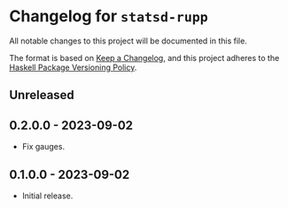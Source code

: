 # Changelog for `statsd-rupp`

All notable changes to this project will be documented in this file.

The format is based on [Keep a Changelog](https://keepachangelog.com/en/1.0.0/),
and this project adheres to the
[Haskell Package Versioning Policy](https://pvp.haskell.org/).

## Unreleased

## 0.2.0.0 - 2023-09-02

- Fix gauges.

## 0.1.0.0 - 2023-09-02

- Initial release.
